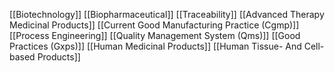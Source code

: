 [[Biotechnology]]
[[Biopharmaceutical]]
[[Traceability]]
[[Advanced Therapy Medicinal Products]]
[[Current Good Manufacturing Practice (Cgmp)]]
[[Process Engineering]]
[[Quality Management System (Qms)]]
[[Good Practices (Gxps)]]
[[Human Medicinal Products]]
[[Human Tissue- And Cell-based Products]]
